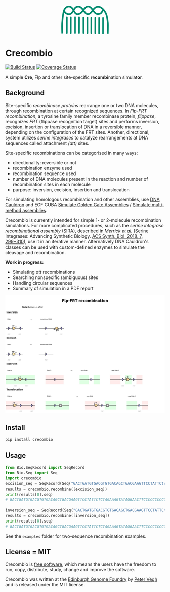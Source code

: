 <p align="center">
<img alt="Crecombio logo" title="GeneAlloy" src="https://raw.githubusercontent.com/Edinburgh-Genome-Foundry/Crecombio/main/images/crecombio.png" width="150">
</p>


# Crecombio

[![Build Status](https://travis-ci.org/Edinburgh-Genome-Foundry/crecombio.svg?branch=main)](https://travis-ci.org/Edinburgh-Genome-Foundry/crecombio)
[![Coverage Status](https://coveralls.io/repos/github/Edinburgh-Genome-Foundry/crecombio/badge.svg?branch=main)](https://coveralls.io/github/Edinburgh-Genome-Foundry/crecombio?branch=main)

A simple **Cre**, Flp and other site-specific re**combi**nation simulat**o**r.


## Background

Site-specific *recombinase proteins* rearrange one or two DNA molecules, through recombination 
at certain recognized sequences. In *Flp-FRT recombination*, a tyrosine family member recombinase protein, *flippase*, recognizes *FRT* (flippase recognition target) sites and performs inversion, excision, insertion or translocation of DNA in a reversible manner, depending on the configuration of the FRT sites. Another, directional, system utilizes *serine integrases* to catalyze rearrangements at DNA sequences called attachment *(att)* sites.

Site-specific recombinations can be categorised in many ways:

- directionality: reversible or not
- recombination enzyme used
- recombination sequence used
- number of DNA molecules present in the reaction and number of recombination sites in each molecule
- purpose: inversion, excision, insertion and translocation

For simulating homologous recombination and other assemblies, use [DNA Cauldron](https://github.com/Edinburgh-Genome-Foundry/dnacauldron) and EGF CUBA [Simulate Golden Gate Assemblies](https://cuba.genomefoundry.org/simulate_gg_assemblies) / [Simulate multi-method assemblies](https://cuba.genomefoundry.org/simulate_multi_method_assemblies).

Crecombio is currently intended for simple 1- or 2-molecule recombination simulations. For more complicated procedures, such as the *serine integrase recombinational assembly* (SIRA), described in *Merrick et al.* (Serine Integrases: Advancing Synthetic Biology. [ACS Synth. Biol. 2018, 7, 299−310](https://pubs.acs.org/doi/10.1021/acssynbio.7b00308)), use it in an iterative manner. Alternatively DNA Cauldron's classes can be used with custom-defined enzymes to simulate the cleavage and recombination.


**Work in progress:**
- Simulating *att* recombinations
- Searching nonspecific (ambiguous) sites
- Handling circular sequences
- Summary of simulation in a PDF report

<p align="left">
<img alt="Flp/FRT recombination" title="Flp/FRT recombination" src="https://raw.githubusercontent.com/Edinburgh-Genome-Foundry/Crecombio/main/images/crecombio_plot.jpg" width="1000">
</p>


## Install

```
pip install crecombio
```


## Usage

```python
from Bio.SeqRecord import SeqRecord
from Bio.Seq import Seq
import crecombio
excision_seq = SeqRecord(Seq("GACTGATGTGACGTGTGACAGCTGACGAAGTTCCTATTCtctagaaaGtATAGGAACTTCAAAAAAAAAAAAAAAAAAAAAAGAAGTTCCTATTCtctagaaaGtATAGGAACTTCCCCCCCCCCCCCCCCCCCCCCCCCCCC".upper()))
results = crecombio.recombine([excision_seq])
print(results[0].seq)
# GACTGATGTGACGTGTGACAGCTGACGAAGTTCCTATTCTCTAGAAAGTATAGGAACTTCCCCCCCCCCCCCCCCCCCCCCCCCCCC

inversion_seq = SeqRecord(Seq("GACTGATGTGACGTGTGACAGCTGACGAAGTTCCTATTCtctagaaaGtATAGGAACTTCAAAAAAAAAAAAAGGGGGGGGGGGGGAAGTTCCTATaCtttctagaGAATAGGAACTTCCCCCCCCCCCCCCCCCCCCCCCCCCCC".upper()))
results = crecombio.recombine([inversion_seq])
print(results[0].seq)
# GACTGATGTGACGTGTGACAGCTGACGAAGTTCCTATTCTCTAGAAAGTATAGGAACTTCCCCCCCCCCCCCTTTTTTTTTTTTTGAAGTTCCTATACTTTCTAGAGAATAGGAACTTCCCCCCCCCCCCCCCCCCCCCCCCCCCC
```

See the ``examples`` folder for two-sequence recombination examples.


## License = MIT

Crecombio is [free software](https://www.gnu.org/philosophy/free-sw.en.html), which means the users have the freedom to run, copy, distribute, study, change and improve the software.

Crecombio was written at the [Edinburgh Genome Foundry](https://edinburgh-genome-foundry.github.io/) by [Peter Vegh](https://github.com/veghp) and is released under the MIT license.
